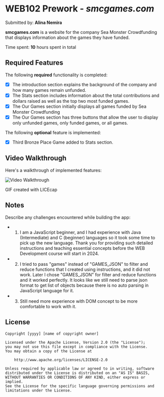 # WEB102 Prework - *smcgames.com*

Submitted by: **Alina Nemira**

**smcgames.com** is a website for the company Sea Monster Crowdfunding that displays information about the games they have funded.

Time spent: **10** hours spent in total

## Required Features

The following **required** functionality is completed:

* [x] The introduction section explains the background of the company and how many games remain unfunded.
* [x] The Stats section includes information about the total contributions and dollars raised as well as the top two most funded games.
* [x] The Our Games section initially displays all games funded by Sea Monster Crowdfunding
* [x] The Our Games section has three buttons that allow the user to display only unfunded games, only funded games, or all games.

The following **optional** feature is implemented:

* [x] Third Bronze Place Game added to Stats section. 

## Video Walkthrough

Here's a walkthrough of implemented features:

<img src='https://drive.google.com/file/d/1XmU8trH6HmckBCBhEkyis7du52eDpO3W/view?usp=sharing.gif' title='Video Walkthrough' width='' alt='Video Walkthrough' />


<!-- Replace this with whatever GIF tool you used! -->
GIF created with LICEcap  
<!-- Recommended tools:
[Kap](https://getkap.co/) for macOS
[ScreenToGif](https://www.screentogif.com/) for Windows
[peek](https://github.com/phw/peek) for Linux. -->

## Notes

Describe any challenges encountered while building the app:

* 1) I am a JavaScript beginner, and I had experience with Java (Intermediate) and C (beginner) languages so it took some time to pick up the new language. Thank you for providing such detailed instructions and teaching essential concepts before the WEB Development course will start in 2024.
* 2) I tried to pass "games" instead of "GAMES_JSON" to filter and reduce functions that I created using instructions, and it did not work. Later I chose "GAMES_JSON" for filter and reduce functions and it worked perfectly. It looks like we still need to parse json format to get list of objects because there is no auto parsing in JavaScript language for it.
* 3) Still need more experience with DOM concept to be more comfortable to work with it.     

## License

    Copyright [yyyy] [name of copyright owner]

    Licensed under the Apache License, Version 2.0 (the "License");
    you may not use this file except in compliance with the License.
    You may obtain a copy of the License at

        http://www.apache.org/licenses/LICENSE-2.0

    Unless required by applicable law or agreed to in writing, software
    distributed under the License is distributed on an "AS IS" BASIS,
    WITHOUT WARRANTIES OR CONDITIONS OF ANY KIND, either express or implied.
    See the License for the specific language governing permissions and
    limitations under the License.
